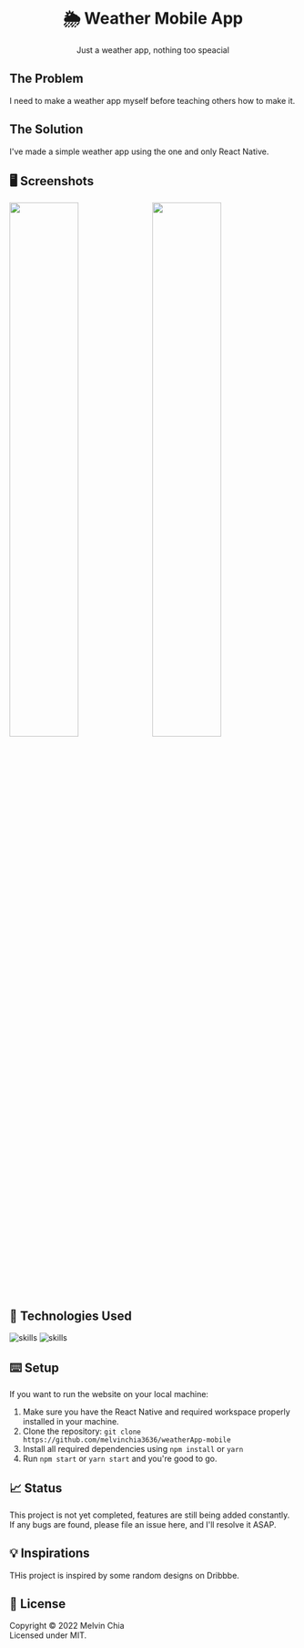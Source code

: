 <center><h1 align="center">🌦 Weather Mobile App</h1></center>

<p align="center">Just a weather app, nothing too speacial</p>

## The Problem

I need to make a weather app myself before teaching others how to make it.

## The Solution

I've made a simple weather app using the one and only React Native.

## 🖥 Screenshots

<div>
  
  <img width="49%" src="https://user-images.githubusercontent.com/64565584/172797869-01fbf68d-f4ce-4820-b107-0c1e7132ec0a.jpg" />
  <img width="49%" src="https://user-images.githubusercontent.com/64565584/172797863-837f0f1e-3d0a-47be-8182-cc7dd6b72a36.jpg" />
  
</div>

## 🔬 Technologies Used 

![skills](https://img.shields.io/badge/-JAVASCRIPT-FF0000?style=for-the-badge&logo=javascript&logoColor=white&color=yellow)
![skills](https://img.shields.io/badge/-REACT_NATIVE-FF0000?style=for-the-badge&logo=react&logoColor=white&color=blue)

## ⌨️ Setup

If you want to run the website on your local machine:
1. Make sure you have the React Native and required workspace properly installed in your machine.
1. Clone the repository: `git clone https://github.com/melvinchia3636/weatherApp-mobile`
2. Install all required dependencies using `npm install` or `yarn`
4. Run `npm start` or `yarn start` and you're good to go.

## 📈 Status

This project is not yet completed, features are still being added constantly. If any bugs are found, please file an issue here, and I'll resolve it ASAP.

## 💡 Inspirations 

THis project is inspired by some random designs on Dribbbe.

## 📄 License

Copyright © 2022 Melvin Chia<br/>
Licensed under MIT.

